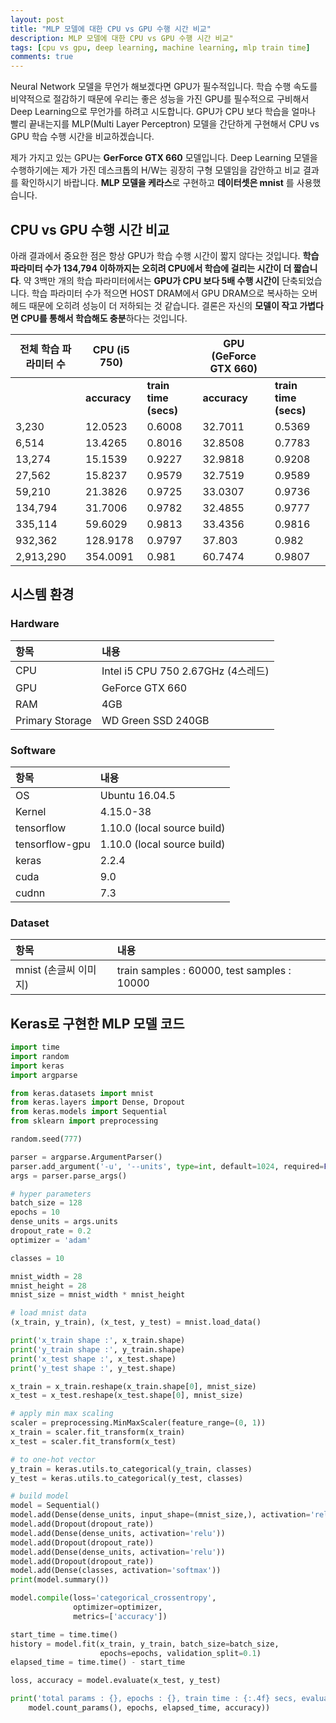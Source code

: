 ```yaml
---
layout: post
title: "MLP 모델에 대한 CPU vs GPU 수행 시간 비교"
description: MLP 모델에 대한 CPU vs GPU 수행 시간 비교"
tags: [cpu vs gpu, deep learning, machine learning, mlp train time]
comments: true
---
```


Neural Network 모델을 무언가 해보겠다면 GPU가 필수적입니다. 학습 수행 속도를 비약적으로 절감하기 때문에 우리는 좋은 성능을 가진 GPU를 필수적으로 구비해서 Deep Learning으로 무언가를 하려고 시도합니다.  GPU가 CPU 보다 학습을 얼마나 빨리 끝내는지를 MLP(Multi Layer Perceptron) 모델을 간단하게 구현해서 CPU vs GPU 학습 수행 시간을 비교하겠습니다.

제가 가지고 있는 GPU는 **GerForce GTX 660** 모델입니다. Deep Learning 모델을 수행하기에는 제가 가진 데스크톱의 H/W는 굉장히 구형 모델임을 감안하고 비교 결과를 확인하시기 바랍니다. **MLP 모델을 케라스**로 구현하고  **데이터셋은 mnist** 를 사용했습니다.

## CPU vs GPU 수행 시간 비교

아래 결과에서 중요한 점은 항상 GPU가 학습 수행 시간이 짧지 않다는 것입니다. **학습 파라미터 수가 134,794 이하까지는 오히려 CPU에서 학습에 걸리는 시간이 더 짧습니다**. 약 3백만 개의 학습 파라미터에서는 **GPU가 CPU 보다 5배 수행 시간이** 단축되었습니다. 학습 파라미터 수가 적으면 HOST DRAM에서 GPU DRAM으로 복사하는 오버헤드 때문에 오히려 성능이 더 저하되는 것 같습니다. 결론은 자신의 **모델이 작고 가볍다면 CPU를 통해서 학습해도 충분**하다는 것입니다.



| **전체 학습 파라미터 수** | **CPU (i5 750)** |                       | **GPU (GeForce GTX 660)** |                       |
| ------------------------- | ---------------- | --------------------- | ------------------------- | --------------------- |
|                           | **accuracy**     | **train time (secs)** | **accuracy**              | **train time (secs)** |
| 3,230                     | 12.0523          | 0.6008                | 32.7011                   | 0.5369                |
| 6,514                     | 13.4265          | 0.8016                | 32.8508                   | 0.7783                |
| 13,274                    | 15.1539          | 0.9227                | 32.9818                   | 0.9208                |
| 27,562                    | 15.8237          | 0.9579                | 32.7519                   | 0.9589                |
| 59,210                    | 21.3826          | 0.9725                | 33.0307                   | 0.9736                |
| 134,794                   | 31.7006          | 0.9782                | 32.4855                   | 0.9777                |
| 335,114                   | 59.6029          | 0.9813                | 33.4356                   | 0.9816                |
| 932,362                   | 128.9178         | 0.9797                | 37.803                    | 0.982                 |
| 2,913,290                 | 354.0091         | 0.981                 | 60.7474                   | 0.9807                |

## 시스템 환경

### Hardware

| 항목            | 내용                               |
| :-------------- | :--------------------------------- |
| CPU             | Intel i5 CPU 750 2.67GHz (4스레드) |
| GPU             | GeForce GTX 660                    |
| RAM             | 4GB                                |
| Primary Storage | WD Green SSD 240GB                 |

### Software

| 항목           | 내용                        |
| :------------- | :-------------------------- |
| OS             | Ubuntu 16.04.5              |
| Kernel         | 4.15.0-38                   |
| tensorflow     | 1.10.0 (local source build) |
| tensorflow-gpu | 1.10.0 (local source build) |
| keras          | 2.2.4                       |
| cuda           | 9.0                         |
| cudnn          | 7.3                         |

### Dataset

| 항목                  | 내용                                        |
| :-------------------- | :------------------------------------------ |
| mnist (손글씨 이미지) | train samples : 60000, test samples : 10000 |

## Keras로 구현한 MLP 모델 코드

```python
import time
import random
import keras
import argparse

from keras.datasets import mnist
from keras.layers import Dense, Dropout
from keras.models import Sequential
from sklearn import preprocessing

random.seed(777)

parser = argparse.ArgumentParser()
parser.add_argument('-u', '--units', type=int, default=1024, required=False)
args = parser.parse_args()

# hyper parameters
batch_size = 128
epochs = 10
dense_units = args.units
dropout_rate = 0.2
optimizer = 'adam'

classes = 10

mnist_width = 28
mnist_height = 28
mnist_size = mnist_width * mnist_height

# load mnist data
(x_train, y_train), (x_test, y_test) = mnist.load_data()

print('x_train shape :', x_train.shape)
print('y_train shape :', y_train.shape)
print('x_test shape :', x_test.shape)
print('y_test shape :', y_test.shape)

x_train = x_train.reshape(x_train.shape[0], mnist_size)
x_test = x_test.reshape(x_test.shape[0], mnist_size)

# apply min max scaling
scaler = preprocessing.MinMaxScaler(feature_range=(0, 1))
x_train = scaler.fit_transform(x_train)
x_test = scaler.fit_transform(x_test)

# to one-hot vector
y_train = keras.utils.to_categorical(y_train, classes)
y_test = keras.utils.to_categorical(y_test, classes)

# build model
model = Sequential()
model.add(Dense(dense_units, input_shape=(mnist_size,), activation='relu'))
model.add(Dropout(dropout_rate))
model.add(Dense(dense_units, activation='relu'))
model.add(Dropout(dropout_rate))
model.add(Dense(dense_units, activation='relu'))
model.add(Dropout(dropout_rate))
model.add(Dense(classes, activation='softmax'))
print(model.summary())

model.compile(loss='categorical_crossentropy',
              optimizer=optimizer,
              metrics=['accuracy'])

start_time = time.time()
history = model.fit(x_train, y_train, batch_size=batch_size,
                    epochs=epochs, validation_split=0.1)
elapsed_time = time.time() - start_time

loss, accuracy = model.evaluate(x_test, y_test)

print('total params : {}, epochs : {}, train time : {:.4f} secs, evaluate accuracy : {:.4f}'.format(
    model.count_params(), epochs, elapsed_time, accuracy))
```

